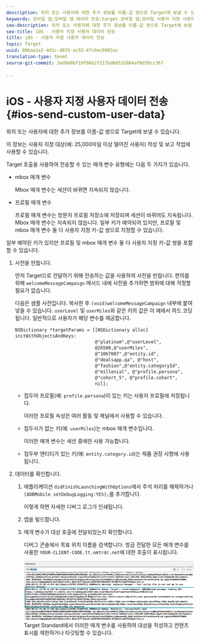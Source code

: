 ```yaml
---
description: 위치 또는 사용자에 대한 추가 정보를 이름-값 쌍으로 Target에 보낼 수 있습니다.
keywords: 모바일 앱;모바일 앱 데이터 전송;target 모바일 앱;모바일 사용자 지정 사용자 데이터;모바일 앱 사용자 지정 데이터
seo-description: 위치 또는 사용자에 대한 추가 정보를 이름-값 쌍으로 Target에 보낼 수 있습니다.
seo-title: iOS - 사용자 지정 사용자 데이터 전송
title: iOS - 사용자 지정 사용자 데이터 전송
topic: Target
uuid: 00baa1e2-4d1c-4835-ac55-47c9ac8985ac
translation-type: tm+mt
source-git-commit: 3ed060bf19f06b2f217bd68532884af8d30cc367

---
```



# iOS - 사용자 지정 사용자 데이터 전송{#ios-send-custom-user-data}

위치 또는 사용자에 대한 추가 정보를 이름-값 쌍으로 Target에 보낼 수 있습니다.

이 정보는 사용자 지정 대상(예: 25,000마일 이상 떨어진 사용자) 작성 및 보고 작업에 사용할 수 있습니다.

Target 호출을 사용하여 전송할 수 있는 매개 변수 유형에는 다음 두 가지가 있습니다.

* mbox 매개 변수

   Mbox 매개 변수는 세션이 바뀌면 지속되지 않습니다.
* 프로필 매개 변수

   프로필 매개 변수는 방문자 프로필 저장소에 저장되며 세션이 바뀌어도 지속됩니다. Mbox 매개 변수는 지속되지 않습니다. 일부 키가 예약되어 있지만, 프로필 및 mbox 매개 변수 둘 다 사용자 지정 키-값 쌍으로 지정할 수 있습니다.

일부 예약된 키가 있지만 프로필 및 mbox 매개 변수 둘 다 사용자 지정 키-값 쌍을 포함할 수 있습니다.

1. 사전을 만듭니다.

   먼저 Target으로 전달하기 위해 전송하는 값을 사용하여 사전을 만듭니다. 편의를 위해 `welcomeMessageCampaign` 메서드 내에 사전을 추가하면 범위에 대해 걱정할 필요가 없습니다.

   다음은 샘플 사전입니다. 복사한 후 `(void)welcomeMessageCampaign` 내부에 붙여넣을 수 있습니다. `userLevel` 및 `userMiles`와 같은 키의 값은 이 예에서 하드 코딩됩니다. 일반적으로 사용자가 해당 변수를 제공합니다.

   ```
   NSDictionary *targetParams = [[NSDictionary alloc] initWithObjectsAndKeys: 
                                 @"platinum",@"userLevel", 
                                 @26500,@"userMiles", 
                                 @"1067007",@"entity.id", 
                                 @"dealsapp.qa", @"host", 
                                 @"fashion",@"entity.categoryId", 
                                 @"millenial", @"profile.persona", 
                                 @"cohort_5", @"profile.cohort", 
                                 nil];
   ```

   * 접두어 프로필(예: `profile.persona`)이 있는 키는 사용자 프로필에 저장됩니다.

      이러한 프로필 속성은 여러 활동 및 채널에서 사용할 수 있습니다.

   * 접두사가 없는 키(예: `userMiles`)는 mbox 매개 변수입니다.

      이러한 매개 변수는 세션 중에만 사용 가능합니다.

   * 접두부 엔티티가 있는 키(예: `entity.category.id`)는 제품 권장 사항에 사용됩니다.

1. 데이터를 확인합니다.
   1. 애플리케이션 `didFinishLaunchingWithOptions`에서 주석 처리를 해제하거나 `[ADBMobile setDebugLogging:YES];`를 추가합니다.

      이렇게 하면 자세한 디버그 로그가 인쇄됩니다.
   1. 앱을 빌드합니다.
   1. 매개 변수가 대상 호출에 전달되었는지 확인합니다.

      디버그 콘솔에서 목표 위치 이름을 검색합니다. 방금 전달한 모든 매개 변수를 사용한 `YOUR-CLIENT-CODE.tt.omtrdc.net`에 대한 호출이 표시됩니다.

      ![](assets/mobile-debug.png)
   Target Standard에서 이러한 매개 변수를 사용하여 대상을 작성하고 컨텐츠 표시를 제한하거나 타깃팅할 수 있습니다.
